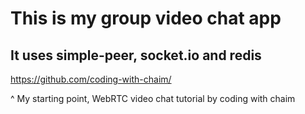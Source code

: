# This is my group video chat app

## It uses simple-peer, socket.io and redis

https://github.com/coding-with-chaim/

^ My starting point, WebRTC video chat tutorial by coding with chaim